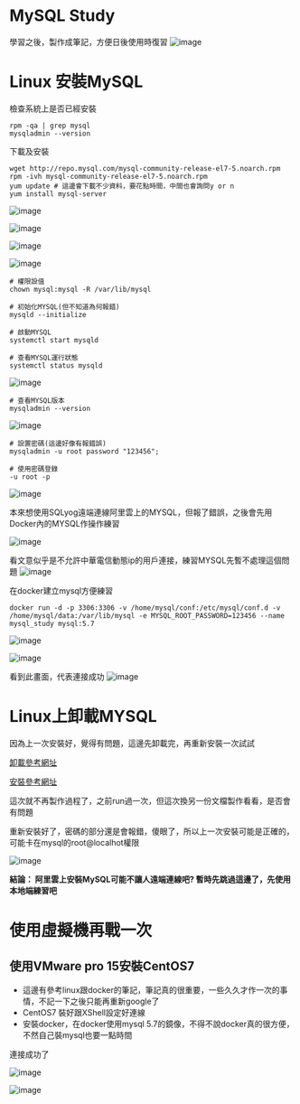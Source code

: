 # MySQL Study
學習之後，製作成筆記，方便日後使用時復習
 ![image](./images/20200805211137.png)

 # Linux 安裝MySQL
檢查系統上是否已經安裝
```shell
rpm -qa | grep mysql
mysqladmin --version
```

下載及安裝
```shell
wget http://repo.mysql.com/mysql-community-release-el7-5.noarch.rpm
rpm -ivh mysql-community-release-el7-5.noarch.rpm
yum update # 這邊會下載不少資料，要花點時間，中間也會詢問y or n
yum install mysql-server
```

  ![image](./images/20200805200746.png)

 ![image](./images/20200805201844.png)

 ![image](./images/20200805201654.png)

 ![image](./images/20200805201909.png)

```shell
# 權限設值
chown mysql:mysql -R /var/lib/mysql
```
```shell
# 初始化MYSQL(但不知道為何報錯)
mysqld --initialize
```
```shell
# 啟動MYSQL
systemctl start mysqld
```
```shell
# 查看MYSQL運行狀態
systemctl status mysqld
```

  ![image](./images/20200805202346.png)

```shell
# 查看MYSQL版本
mysqladmin --version
```
  ![image](./images/20200805202722.png)

```shell
# 設置密碼(這邊好像有報錯誤)
mysqladmin -u root password "123456";
```
```shell
# 使用密碼登錄
-u root -p
```
  ![image](./images/20200805204330.png)

本來想使用SQLyog遠端連線阿里雲上的MYSQL，但報了錯誤，之後會先用Docker內的MYSQL作操作練習

 ![image](./images/20200805205714.png)

 看文意似乎是不允許中華電信動態ip的用戶連接，練習MYSQL先暫不處理這個問題
 ![image](./images/20200805205709.png)

在docker建立mysql方便練習
 ```shell
docker run -d -p 3306:3306 -v /home/mysql/conf:/etc/mysql/conf.d -v /home/mysql/data:/var/lib/mysql -e MYSQL_ROOT_PASSWORD=123456 --name mysql_study mysql:5.7
 ```

  ![image](./images/20200805210905.png)

  ![image](./images/20200805211126.png)

看到此畫面，代表連接成功
  ![image](./images/20200805211137.png)


# Linux上卸載MYSQL
因為上一次安裝好，覺得有問題，這邊先卸載完，再重新安裝一次試試

[卸載參考網址](https://blog.csdn.net/HaHa_Sir/article/details/80552819)

[安裝參考網址](https://ithelp.ithome.com.tw/articles/10214666)

這次就不再製作過程了，之前run過一次，但這次換另一份文檔製作看看，是否會有問題

重新安裝好了，密碼的部分還是會報錯，傻眼了，所以上一次安裝可能是正確的，可能卡在mysql的root@localhot權限

![image](./images/20200814151446.png)

**結論： 阿里雲上安裝MySQL可能不讓人遠端連線吧? 暫時先跳過這邊了，先使用本地端練習吧**

# 使用虛擬機再戰一次

## 使用VMware pro 15安裝CentOS7

- 這邊有參考linux跟docker的筆記，筆記真的很重要，一些久久才作一次的事情，不記一下之後只能再重新google了
- CentOS7 裝好跟XShell設定好連線
- 安裝docker，在docker使用mysql 5.7的鏡像，不得不說docker真的很方便，不然自己裝mysql也要一點時間

連接成功了

![image](./images/20200819100932.png)

![image](./images/20200819100925.png)